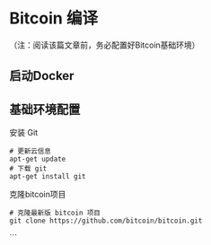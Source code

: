 # Bitcoin 编译

（注：阅读该篇文章前，务必配置好Bitcoin基础环境）

## 启动Docker



## 基础环境配置

安装 Git

```
# 更新云信息
apt-get update
# 下载 git
apt-get install git
```

克隆bitcoin项目

```
# 克隆最新版 bitcoin 项目
git clone https://github.com/bitcoin/bitcoin.git
```

 







  \`\`\`



